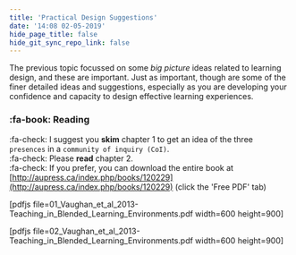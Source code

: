 ```yaml
---
title: 'Practical Design Suggestions'
date: '14:08 02-05-2019'
hide_page_title: false
hide_git_sync_repo_link: false
---
```


The previous topic focussed on some *big picture* ideas related to learning design, and these are important. Just as important, though are some of the finer detailed ideas and suggestions, especially as you are developing your confidence and capacity to design effective learning experiences.

### :fa-book: Reading

:fa-check: I suggest you **skim** chapter 1 to get an idea of the three `presences` in a `community of inquiry (CoI)`.<br>
:fa-check: Please **read** chapter 2.<br>
:fa-check: If you prefer, you can download the entire book at [http://aupress.ca/index.php/books/120229](http://aupress.ca/index.php/books/120229) (click the 'Free PDF' tab)

[pdfjs file=01_Vaughan_et_al_2013-Teaching_in_Blended_Learning_Environments.pdf width=600 height=900]

[pdfjs file=02_Vaughan_et_al_2013-Teaching_in_Blended_Learning_Environments.pdf width=600 height=900]
